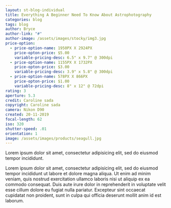 ```yaml
---
layout: st-blog-individual
title: Everything A Beginner Need To Know About Astrophotography
categories: blog
tags: blog
author: Bryce
author-link: "#"
author-image: /assets/images/stocky/img3.jpg
price-option:
  - price-option-name: 1950PX X 2924PX
    price-opton-price: $5.00
    variable-pricing-desc: 6.5" x 9.7" @ 300dpi
  - price-option-name: 1155PX X 1732PX
    price-opton-price: $3.00
    variable-pricing-desc: 3.9" x 5.8" @ 300dpi
  - price-option-name: 578PX X 866PX
    price-opton-price: $1.00
    variable-pricing-desc: 8" x 12" @ 72dpi
rating: 3
aperture: 5.3
credit: Caroline sada
copyright: Caroline sada
camera: Nikon D90
created: 20-11-2019
focal-length: 62
iso: 320
shutter-speed: .01
orientation: 1
image: /assets/images/products/seagull.jpg
---
```


Lorem ipsum dolor sit amet, consectetur adipisicing elit, sed do eiusmod tempor incididunt.

Lorem ipsum dolor sit amet, consectetur adipisicing elit, sed do eiusmod tempor incididunt ut labore et dolore magna aliqua. Ut enim ad minim veniam, quis nostrud exercitation ullamco laboris nisi ut aliquip ex ea commodo consequat. Duis aute irure dolor in reprehenderit in voluptate velit esse cillum dolore eu fugiat nulla pariatur. Excepteur sint occaecat cupidatat non proident, sunt in culpa qui officia deserunt mollit anim id est laborum.
